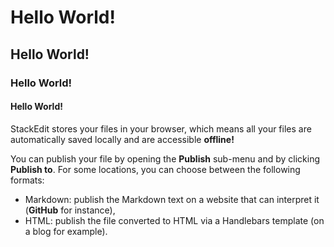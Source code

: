 # Hello World!
## Hello World!
### Hello World!
#### Hello World!

StackEdit stores your files in your browser, which means all your files are automatically saved locally and are accessible **offline!**

You can publish your file by opening the **Publish** sub-menu and by clicking **Publish to**. For some locations, you can choose between the following formats:

- Markdown: publish the Markdown text on a website that can interpret it (**GitHub** for instance),
- HTML: publish the file converted to HTML via a Handlebars template (on a blog for example).




